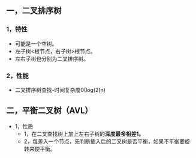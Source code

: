 ## 一，二叉排序树
### 1，特性
- 可能是一个空树。
- 左子树<根节点，右子树>根节点。
- 左右子树也分别为二叉排序树。
### 2，性能
- 二叉排序树查找-时间复杂度0(log(2)n)

## 二，平衡二叉树（AVL）
- 1，性质
	-  1，在二叉查找树上加上左右子树的**深度最多相差1。** 
	-  2，每差入一个节点，先判断插入后的二叉树是否平衡，如果不平衡要旋转来使平衡。



